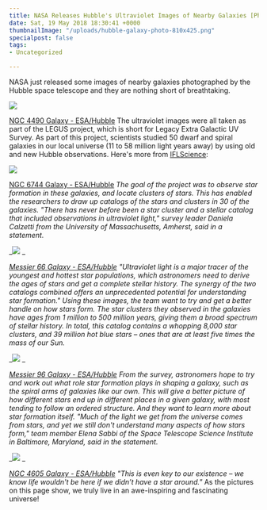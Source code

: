 ```yaml
---
title: NASA Releases Hubble's Ultraviolet Images of Nearby Galaxies [Photos}
date: Sat, 19 May 2018 18:30:41 +0000
thumbnailImage: "/uploads/hubble-galaxy-photo-810x425.png"
specialpost: false
tags:
- Uncategorized

---
```

NASA just released some images of nearby galaxies photographed by the Hubble space telescope and they are nothing short of breathtaking. 

![](http://newsattorneys.staging.wpengine.com/wp-content/uploads/2018/05/galaxy-ngc-4490-1024x984.jpg) 

[NGC 4490 Galaxy - ESA/Hubble](https://www.spacetelescope.org/images/heic1716a/) The ultraviolet images were all taken as part of the LEGUS project, which is short for Legacy Extra Galactic UV Survey. As part of this project, scientists studied 50 dwarf and spiral galaxies in our local universe (11 to 58 million light years away) by using old and new Hubble observations. Here's more from [IFLScience](http://www.iflscience.com/space/nasa-just-released-some-amazing-new-images-of-galaxies-from-the-hubble-space-telescope/): 

![](http://newsattorneys.staging.wpengine.com/wp-content/uploads/2018/05/galaxy-ngc-6744-1024x986.jpg) 

[NGC 6744 Galaxy - ESA/Hubble](https://www.spacetelescope.org/images/heic1810a/) _The goal of the project was to observe star formation in these galaxies, and locate clusters of stars. This has enabled the researchers to draw up catalogs of the stars and clusters in 30 of the galaxies. "There has never before been a star cluster and a stellar catalog that included observations in ultraviolet light," survey leader Daniela Calzetti from the University of Massachusetts, Amherst, said in a statement._ 

_![](http://newsattorneys.staging.wpengine.com/wp-content/uploads/2018/05/messier-66-964x1024.jpg) _

[_Messier 66 Galaxy - ESA/Hubble_](https://www.spacetelescope.org/images/heic1810c/) _"Ultraviolet light is a major tracer of the youngest and hottest star populations, which astronomers need to derive the ages of stars and get a complete stellar history. The synergy of the two catalogs combined offers an unprecedented potential for understanding star formation." Using these images, the team want to try and get a better handle on how stars form. The star clusters they observed in the galaxies have ages from 1 million to 500 million years, giving them a broad spectrum of stellar history. In total, this catalog contains a whopping 8,000 star clusters, and 39 million hot blue stars – ones that are at least five times the mass of our Sun._ 

_![](http://newsattorneys.staging.wpengine.com/wp-content/uploads/2018/05/galaxy-messier96-1004x1024.jpg) _

[_Messier 96 Galaxy - ESA/Hubble_](https://www.spacetelescope.org/images/potw1535a/) _From the survey, astronomers hope to try and work out what role star formation plays in shaping a galaxy, such as the spiral arms of galaxies like our own. This will give a better picture of how different stars end up in different places in a given galaxy, with most tending to follow an ordered structure. And they want to learn more about star formation itself. "Much of the light we get from the universe comes from stars, and yet we still don't understand many aspects of how stars form," team member Elena Sabbi of the Space Telescope Science Institute in Baltimore, Maryland, said in the statement._ 

_![](http://newsattorneys.staging.wpengine.com/wp-content/uploads/2018/05/galaxy-ngc-4605-1024x818.jpg) _

[_NGC 4605 Galaxy - ESA/Hubble_](https://www.spacetelescope.org/images/potw1418a/) _"This is even key to our existence – we know life wouldn't be here if we didn’t have a star around."_ As the pictures on this page show, we truly live in an awe-inspiring and fascinating universe!